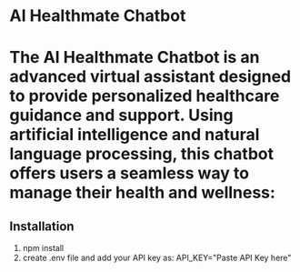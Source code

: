 # AI Healthmate Chatbot
# The AI Healthmate Chatbot is an advanced virtual assistant designed to provide personalized healthcare guidance and support. Using artificial intelligence and natural language processing, this chatbot offers users a seamless way to manage their health and wellness:

## Installation
1. npm install
2. create .env file and add your API key as:
     API_KEY="Paste API Key here"
